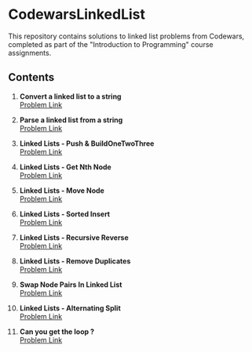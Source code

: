 # CodewarsLinkedList

This repository contains solutions to linked list problems from Codewars, completed as part of the "Introduction to Programming" course assignments.

## Contents

1. **Convert a linked list to a string**  
   [Problem Link](https://www.codewars.com/kata/582c297e56373f0426000098/train/python)

2. **Parse a linked list from a string**  
   [Problem Link](https://www.codewars.com/kata/582c5382f000e535100001a7/train/python)

3. **Linked Lists - Push & BuildOneTwoThree**  
   [Problem Link](https://www.codewars.com/kata/55be95786abade3c71000079/train/python)

4. **Linked Lists - Get Nth Node**  
   [Problem Link](https://www.codewars.com/kata/55befc42bfe4d13ab1000007/train/python)

5. **Linked Lists - Move Node**  
   [Problem Link](https://www.codewars.com/kata/55da347204760ba494000038/train/python)

6. **Linked Lists - Sorted Insert**  
   [Problem Link](https://www.codewars.com/kata/55cc33e97259667a08000044//train/python)

7. **Linked Lists - Recursive Reverse**  
   [Problem Link](https://www.codewars.com/kata/55e725b930957a038a000042/train/python)

8. **Linked Lists - Remove Duplicates**  
   [Problem Link](https://www.codewars.com/kata/55d9f257d60c5fd98d00001b/train/python)

9. **Swap Node Pairs In Linked List**  
   [Problem Link](https://www.codewars.com/kata/59c6f43c2963ecf6bf002252/train/python)

10. **Linked Lists - Alternating Split**  
   [Problem Link](https://www.codewars.com/kata/55dd5386575839a74f0000a9/train/python)

11. **Can you get the loop ?**  
   [Problem Link](https://www.codewars.com/kata/52a89c2ea8ddc5547a000863/train/python)
